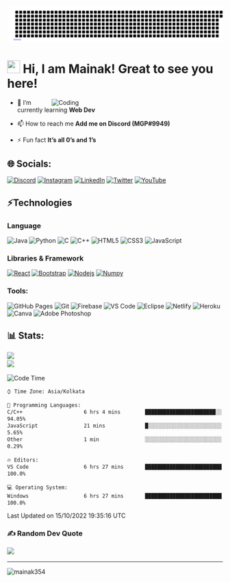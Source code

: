 [![MasterHead](https://raw.githubusercontent.com/mainak354/mainak354/157b029abd0d528e48e7815ca87caa8affa1a6d3/gitartwork.svg)](https://discordapp.com/users/737995879956611183)
# <img src="https://emoji.discadia.com/emojis/aed5c690-651e-410f-a78d-908c51852f21.gif" width="30px" height="30px"> Hi, I am Mainak! Great to see you here! 
<img align="right" alt="Coding" width="400" src="https://cdn.discordapp.com/attachments/748488727445110796/1016100019037810758/Green_Happy_Studying_Animated_Instagram_Post_2.gif">


- 🌱 I’m currently learning **Web Dev**

- 📫 How to reach me **Add me on Discord (MGP#9949)**

- ⚡ Fun fact **It’s all 0’s and 1’s**




## 🌐 Socials:
[![Discord](https://img.shields.io/badge/Discord-%237289DA.svg?logo=discord&logoColor=white)](htttps://discord.gg/737995879956611183) [![Instagram](https://img.shields.io/badge/Instagram-%23E4405F.svg?logo=Instagram&logoColor=white)](https://instagram.com/the_mega_leap) [![LinkedIn](https://img.shields.io/badge/LinkedIn-%230077B5.svg?logo=linkedin&logoColor=white)](https://linkedin.com/in/themainakbiswas) [![Twitter](https://img.shields.io/badge/Twitter-%231DA1F2.svg?logo=Twitter&logoColor=white)](https://twitter.com/the_mega_leap) [![YouTube](https://img.shields.io/badge/YouTube-%23FF0000.svg?logo=YouTube&logoColor=white)](https://youtube.com/c/UC-MzKohr4Rj-XFfakgyDWaA) 

## ⚡Technologies

### Language

![Java](https://img.shields.io/badge/-java-E34A86?style=flat-square&logo=java)
![Python](https://img.shields.io/badge/-Python-black?style=flat-square&logo=Python)
![C](https://img.shields.io/badge/-C-00599C?style=flat-square&logo=c)
![C++](https://img.shields.io/badge/-C++-00599C?style=flat-square&logo=cplusplus)
![HTML5](https://img.shields.io/badge/-HTML5-E34F26?style=flat-square&logo=html5&logoColor=white)
![CSS3](https://img.shields.io/badge/-CSS3-1572B6?style=flat-square&logo=css3)
![JavaScript](https://img.shields.io/badge/-JavaScript-black?style=flat-square&logo=javascript)

### Libraries & Framework

[![React](https://img.shields.io/badge/-React-black?style=flat-square&logo=react)](https://reactjs.org/)
[![Bootstrap](https://img.shields.io/badge/-Bootstrap-563D7C?style=flat-square&logo=bootstrap)](https://getbootstrap.com/)
[![Nodejs](https://img.shields.io/badge/-Nodejs-black?style=flat-square&logo=Node.js)](https://nodejs.org/)<!-- ![MongoDB](https://img.shields.io/badge/MongoDB-%234ea94b.svg?logo=mongodb&logoColor=white) -->
[![Numpy](https://img.shields.io/badge/Numpy%20-%23013243.svg?logo=numpy&style=flat-square&logoColor=white)](https://numpy.org/)

### Tools:

![GitHub Pages](https://img.shields.io/badge/GitHub%20Pages-%23327FC7.svg?logo=github&style=flat-square&logoColor=white)
![Git](https://img.shields.io/badge/-Git-black?style=flat-square&logo=git)
![Firebase](https://img.shields.io/badge/firebase-%23039BE5.svg?style=flat-square&logo=firebase)
![VS Code](https://img.shields.io/badge/-VS%20Code-007ACC?style=flat-square&logo=visual-studio-code)
![Eclipse](https://img.shields.io/badge/Eclipse-2C2255?style=flat-square&logo=eclipse&logoColor=white)
![Netlify](https://img.shields.io/badge/-Netlify-%2300C7B7?style=flat-square&logo=netlify&logoColor=ffffff)
![Heroku](https://img.shields.io/badge/Heroku%20-%23430098.svg?style=flat-square&logo=heroku&logoColor=white)
![Canva](https://img.shields.io/badge/Canva-%2300C4CC.svg?style=flat-square&logo=Canva&logoColor=white) 
![Adobe Photoshop](https://img.shields.io/badge/adobephotoshop-%2331A8FF.svg?style=flat-square&logo=adobephotoshop&logoColor=white)
<!-- ![DigitalOcean](https://img.shields.io/badge/-Digital%20Ocean-darkblue?style=flat-square&logo=digitalocean) -->

<!-- ![Amazon AWS](https://img.shields.io/badge/Amazon%20AWS-232F3E?style=flat-square&logo=amazon-aws)
![Firebase](https://img.shields.io/badge/firebase-%23039BE5.svg?style=flat&logo=firebase)
![Microsoft Azure](https://img.shields.io/badge/Microsoft%20Azure-232F7E?style=flat-square&logo=microsoft-azure)
![Google Cloud](https://img.shields.io/badge/Google%20Cloud-black?style=flat-square&logo=google-cloud)
![Docker](https://img.shields.io/badge/-Docker-black?style=flat-square&logo=docker) -->
<!-- ![Postman](https://img.shields.io/badge/Postman-FF6C37?logo=postman&logoColor=white) -->

## 📊 Stats:
![](https://github-readme-stats.vercel.app/api?username=mainak354&theme=tokyonight&hide_border=true&include_all_commits=false&count_private=false)<br/>
![](https://github-readme-streak-stats.herokuapp.com/?user=mainak354&theme=tokyonight&hide_border=true)<br/>

<!--START_SECTION:waka-->
![Code Time](http://img.shields.io/badge/Code%20Time-263%20hrs%2056%20mins-blue)
```text
⌚︎ Time Zone: Asia/Kolkata

💬 Programming Languages: 
C/C++                    6 hrs 4 mins        ███████████████████████░░   94.05% 
JavaScript               21 mins             █░░░░░░░░░░░░░░░░░░░░░░░░   5.65% 
Other                    1 min               ░░░░░░░░░░░░░░░░░░░░░░░░░   0.29%

🔥 Editors: 
VS Code                  6 hrs 27 mins       █████████████████████████   100.0%

💻 Operating System: 
Windows                  6 hrs 27 mins       █████████████████████████   100.0%

```


 Last Updated on 15/10/2022 19:35:16 UTC
<!--END_SECTION:waka-->


### ✍️ Random Dev Quote
![](https://quotes-github-readme.vercel.app/api?type=horizontal&theme=tokyonight)
 
---
<p align="left"> <img src="https://komarev.com/ghpvc/?username=mainak354&label=Profile%20views&color=0e75b6&style=flat" alt="mainak354" /> </p>
